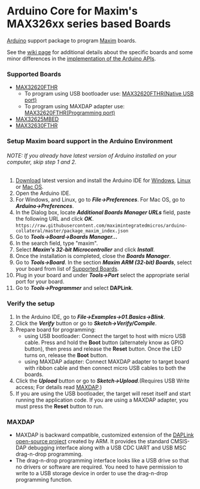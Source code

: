 # Arduino Core for Maxim's MAX326xx series based Boards

[Arduino](https://www.arduino.cc/) support package to program [Maxim](https://www.maximintegrated.com/) boards.

See the [wiki page](../../wiki) for additional details about the specific boards and
some minor differences in the [implementation of the Arduino APIs](../../wiki/API).

### Supported Boards
- [MAX32620FTHR](https://www.maximintegrated.com/en/products/microcontrollers/MAX32620FTHR.html)
	- To program using USB bootloader use:  [MAX32620FTHR(Native USB port)](../../wiki/MAX32620FTHR#native-usb-bootloader)
	- To program using MAXDAP adapter use:  [MAX32620FTHR(Programming port)](../../wiki/MAX32620FTHR#maxdap-programming-adapter)
- [MAX32625MBED](https://www.maximintegrated.com/en/products/microcontrollers/MAX32625MBED.html)
- [MAX32630FTHR](https://www.maximintegrated.com/en/products/microcontrollers/MAX32630FTHR.html)

### Setup Maxim board support in the Arduino Environment
###### NOTE: If you already have latest version of Arduino installed on your computer, skip step 1 and 2.
1. [Download](https://www.arduino.cc/en/Main/Software) latest version and install the Arduino IDE for [Windows](https://www.arduino.cc/en/Guide/Windows), [Linux](https://www.arduino.cc/en/Guide/Linux) or [Mac OS](https://www.arduino.cc/en/Guide/MacOSX).
2. Open the Arduino IDE.
3. For Windows, and Linux, go to **_File->Preferences_**. For Mac OS, go to **_Arduino->Preferences_**.
4. In the Dialog box, locate **_Additional Boards Manager URLs_** field, paste the following URL and click **_OK_**.<br/>`https://raw.githubusercontent.com/maximintegratedmicros/arduino-collateral/master/package_maxim_index.json`
5. Go to **_Tools->Board->Boards Manager..._**
6. In the search field, type "maxim".
7. Select **_Maxim's 32-bit Microcontroller_** and click **_Install_**.
8. Once the installation is completed, close the **_Boards Manager_**.
9. Go to **_Tools->Board_**. In the section **_Maxim ARM (32-bit) Boards_**, select your board from list of [Supported Boards](README.md#supported-boards).
10. Plug in your board and under **_Tools->Port_** select the appropriate serial port for your board.
11. Go to **_Tools->Programmer_** and select **DAPLink**.

### Verify the setup
1. In the Arduino IDE, go to **_File->Examples->01.Basics->Blink_**.
2. Click the **_Verify_** button or go to **_Sketch->Verify/Compile_**.
3. Prepare board for programming:
    - using USB bootloader: Connect the target to host with micro USB cable. Press and hold the **Boot** button (alternately know as GPIO button), then press and release the **Reset** button. Once the LED turns on, release the **Boot** button.
    - using MAXDAP adapter: Connect MAXDAP adapter to target board with ribbon cable and then connect micro USB cables to both the boards.
4. Click the **_Upload_** button or go to **_Sketch->Upload_**.(Requires USB Write access; For details read [MAXDAP](README.md#maxdap).)
5. If you are using the USB bootloader, the target will reset itself and start running the application code.  If you are using a MAXDAP adapter, you must press the **Reset** button to run.

### MAXDAP
- MAXDAP is backward compatible, customized extension of the [DAPLink open-source project](https://github.com/ARMmbed/DAPLink/blob/master/README.md#daplink) created by ARM.  It provides the standard CMSIS-DAP debugging interface along with a USB CDC UART and USB MSC drag-n-drop programming.  
- The drag-n-drop programming interface looks like a USB drive so that no drivers or software are required. You need to have permission to write to a USB storage device in order to use the drag-n-drop programming function.
